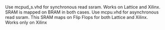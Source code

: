Use mcpud_s.vhd for synchronous read ssram. Works on Lattice and Xilinx. SRAM is mapped on BRAM in both cases.
Use mcpu.vhd for asynchronous read ssram. This SRAM maps on Flip Flops for both Lattice and Xilinx. Works only on Xilinx
